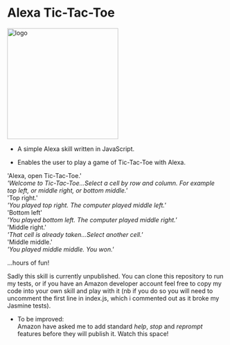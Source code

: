 # Alexa Tic-Tac-Toe

<img width="256" alt="logo" src="https://user-images.githubusercontent.com/25392162/26873671-8a27214a-4b72-11e7-9563-18c5af90701b.png">

* A simple Alexa skill written in JavaScript.

* Enables the user to play a game of Tic-Tac-Toe with Alexa.

'Alexa, open Tic-Tac-Toe.'  
*'Welcome to Tic-Tac-Toe...Select a cell by row and column.  For example top left, or middle right, or bottom middle.'*    
'Top right.'   
*'You played top right.  The computer played middle left.'*  
'Bottom left'  
*'You played bottom left.  The computer played middle right.'*  
'Middle right.'  
*'That cell is already taken...Select another cell.'*  
'Middle middle.'  
*'You played middle middle.  You won.'*

...hours of fun!

Sadly this skill is currently unpublished.  You can clone this repository to run my tests, or if you have an Amazon developer account feel free to copy my code into your own skill and play with it (nb if you do so you will need to uncomment the first line in index.js, which i commented out as it broke my Jasmine tests).

* To be improved:  
Amazon have asked me to add standard *help*, *stop* and *reprompt* features before they will publish it.  Watch this space!
